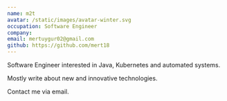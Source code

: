 ```yaml
---
name: m2t
avatar: /static/images/avatar-winter.svg
occupation: Software Engineer
company:
email: mertuygur02@gmail.com
github: https://github.com/mert18
---
```


Software Engineer interested in Java, Kubernetes and automated systems.

Mostly write about new and innovative technologies.

Contact me via email.
